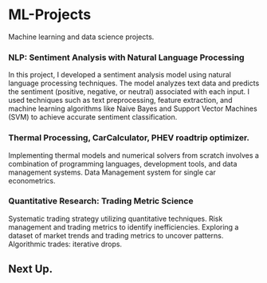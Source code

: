 # ML-Projects

Machine learning and data science projects. 


### NLP: Sentiment Analysis with Natural Language Processing

In this project, I developed a sentiment analysis model using natural language processing techniques. The model analyzes text data and predicts the sentiment (positive, negative, or neutral) associated with each input. I used techniques such as text preprocessing, feature extraction, and machine learning algorithms like Naive Bayes and Support Vector Machines (SVM) to achieve accurate sentiment classification.

### Thermal Processing, CarCalculator, PHEV roadtrip optimizer. 

Implementing thermal models and numerical solvers from scratch involves a combination of programming languages, development tools, and data management systems. Data Management system for single car econometrics. 

### Quantitative Research: Trading Metric Science

Systematic trading strategy utilizing quantitative techniques.
Risk management and trading metrics to identify inefficiencies.
Exploring a dataset of market trends and trading metrics to uncover patterns. 
Algorithmic trades: iterative drops. 


## Next Up. 
